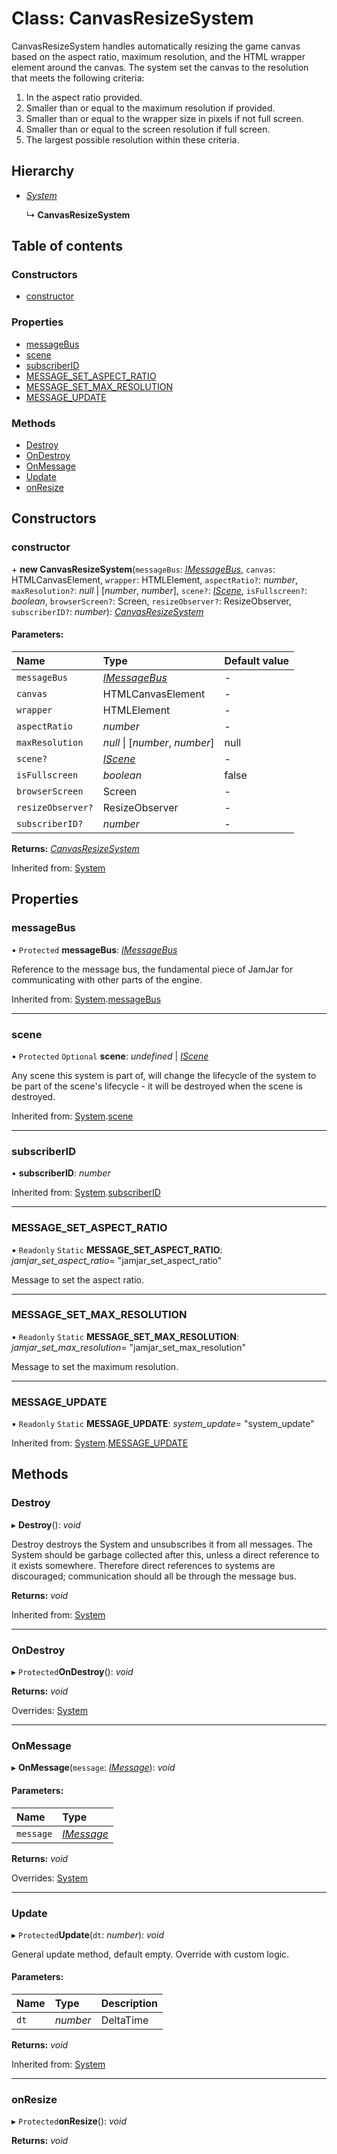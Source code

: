 # Class: CanvasResizeSystem

CanvasResizeSystem handles automatically resizing the game canvas based on the aspect ratio, maximum resolution, and
the HTML wrapper element around the canvas. The system set the canvas to the resolution that meets the following
criteria:
1. In the aspect ratio provided.
2. Smaller than or equal to the maximum resolution if provided.
3. Smaller than or equal to the wrapper size in pixels if not full screen.
4. Smaller than or equal to the screen resolution if full screen.
5. The largest possible resolution within these criteria.

## Hierarchy

* [*System*](system.md)

  ↳ **CanvasResizeSystem**

## Table of contents

### Constructors

- [constructor](canvasresizesystem.md#constructor)

### Properties

- [messageBus](canvasresizesystem.md#messagebus)
- [scene](canvasresizesystem.md#scene)
- [subscriberID](canvasresizesystem.md#subscriberid)
- [MESSAGE\_SET\_ASPECT\_RATIO](canvasresizesystem.md#message_set_aspect_ratio)
- [MESSAGE\_SET\_MAX\_RESOLUTION](canvasresizesystem.md#message_set_max_resolution)
- [MESSAGE\_UPDATE](canvasresizesystem.md#message_update)

### Methods

- [Destroy](canvasresizesystem.md#destroy)
- [OnDestroy](canvasresizesystem.md#ondestroy)
- [OnMessage](canvasresizesystem.md#onmessage)
- [Update](canvasresizesystem.md#update)
- [onResize](canvasresizesystem.md#onresize)

## Constructors

### constructor

\+ **new CanvasResizeSystem**(`messageBus`: [*IMessageBus*](../interfaces/imessagebus.md), `canvas`: HTMLCanvasElement, `wrapper`: HTMLElement, `aspectRatio?`: *number*, `maxResolution?`: *null* \| [*number*, *number*], `scene?`: [*IScene*](../interfaces/iscene.md), `isFullscreen?`: *boolean*, `browserScreen?`: Screen, `resizeObserver?`: ResizeObserver, `subscriberID?`: *number*): [*CanvasResizeSystem*](canvasresizesystem.md)

#### Parameters:

Name | Type | Default value |
:------ | :------ | :------ |
`messageBus` | [*IMessageBus*](../interfaces/imessagebus.md) | - |
`canvas` | HTMLCanvasElement | - |
`wrapper` | HTMLElement | - |
`aspectRatio` | *number* | - |
`maxResolution` | *null* \| [*number*, *number*] | null |
`scene?` | [*IScene*](../interfaces/iscene.md) | - |
`isFullscreen` | *boolean* | false |
`browserScreen` | Screen | - |
`resizeObserver?` | ResizeObserver | - |
`subscriberID?` | *number* | - |

**Returns:** [*CanvasResizeSystem*](canvasresizesystem.md)

Inherited from: [System](system.md)

## Properties

### messageBus

• `Protected` **messageBus**: [*IMessageBus*](../interfaces/imessagebus.md)

Reference to the message bus, the fundamental piece of JamJar
for communicating with other parts of the engine.

Inherited from: [System](system.md).[messageBus](system.md#messagebus)

___

### scene

• `Protected` `Optional` **scene**: *undefined* \| [*IScene*](../interfaces/iscene.md)

Any scene this system is part of, will change the lifecycle of the
system to be part of the scene's lifecycle - it will be destroyed
when the scene is destroyed.

Inherited from: [System](system.md).[scene](system.md#scene)

___

### subscriberID

• **subscriberID**: *number*

Inherited from: [System](system.md).[subscriberID](system.md#subscriberid)

___

### MESSAGE\_SET\_ASPECT\_RATIO

▪ `Readonly` `Static` **MESSAGE\_SET\_ASPECT\_RATIO**: *jamjar_set_aspect_ratio*= "jamjar\_set\_aspect\_ratio"

Message to set the aspect ratio.

___

### MESSAGE\_SET\_MAX\_RESOLUTION

▪ `Readonly` `Static` **MESSAGE\_SET\_MAX\_RESOLUTION**: *jamjar_set_max_resolution*= "jamjar\_set\_max\_resolution"

Message to set the maximum resolution.

___

### MESSAGE\_UPDATE

▪ `Readonly` `Static` **MESSAGE\_UPDATE**: *system_update*= "system\_update"

Inherited from: [System](system.md).[MESSAGE_UPDATE](system.md#message_update)

## Methods

### Destroy

▸ **Destroy**(): *void*

Destroy destroys the System and unsubscribes it from all messages.
The System should be garbage collected after this, unless a direct
reference to it exists somewhere. Therefore direct references to
systems are discouraged; communication should all be through the
message bus.

**Returns:** *void*

Inherited from: [System](system.md)

___

### OnDestroy

▸ `Protected`**OnDestroy**(): *void*

**Returns:** *void*

Overrides: [System](system.md)

___

### OnMessage

▸ **OnMessage**(`message`: [*IMessage*](../interfaces/imessage.md)): *void*

#### Parameters:

Name | Type |
:------ | :------ |
`message` | [*IMessage*](../interfaces/imessage.md) |

**Returns:** *void*

Overrides: [System](system.md)

___

### Update

▸ `Protected`**Update**(`dt`: *number*): *void*

General update method, default empty. Override with custom logic.

#### Parameters:

Name | Type | Description |
:------ | :------ | :------ |
`dt` | *number* | DeltaTime    |

**Returns:** *void*

Inherited from: [System](system.md)

___

### onResize

▸ `Protected`**onResize**(): *void*

**Returns:** *void*
